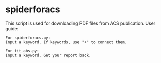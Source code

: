 # spiderforacs
This script is used for downloading PDF files from ACS publication.
User guide: 

    For spiderforacs.py:
    Input a keyword. If keywords, use "+" to connect them.
    
    For tit_abs.py:
    Input a keyword. Get your report back.
